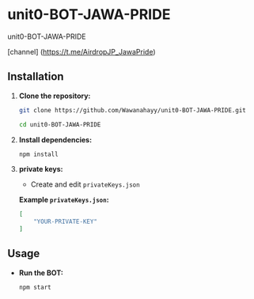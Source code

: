 # unit0-BOT-JAWA-PRIDE
unit0-BOT-JAWA-PRIDE

[channel] (https://t.me/AirdropJP_JawaPride)


## Installation

1. **Clone the repository:**

   ```bash
   git clone https://github.com/Wawanahayy/unit0-BOT-JAWA-PRIDE.git
   ```

   ```bash
   cd unit0-BOT-JAWA-PRIDE
   ```

2. **Install dependencies:**

   ```bash
   npm install
   ```

3. **private keys:**

   - Create and edit `privateKeys.json`

   **Example `privateKeys.json`:**
   ```json
   [
       "YOUR-PRIVATE-KEY"
   ]
   ```


## Usage

- **Run the BOT:**

  ```bash
  npm start
  ```
